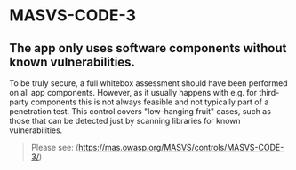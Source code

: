 # MASVS-CODE-3

## The app only uses software components without known vulnerabilities.

To be truly secure, a full whitebox assessment should have been performed on all app components. However, as it usually happens with e.g. for third-party components this is not always feasible and not typically part of a penetration test. This control covers "low-hanging fruit" cases, such as those that can be detected just by scanning libraries for known vulnerabilities.

> Please see: (https://mas.owasp.org/MASVS/controls/MASVS-CODE-3/)